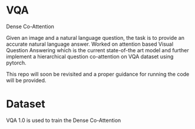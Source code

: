 # VQA
Dense Co-Attention

Given an image and a natural language question, the task is to provide an accurate natural language answer. Worked on attention based
Visual Question Answering which is the current state-of-the art model and further implement a hierarchical question co-attention on
VQA dataset using pytorch.


This repo will soon be revisited and a proper guidance for running the code will be provided.

# Dataset 
VQA 1.0 is used to train the Dense Co-Attention


